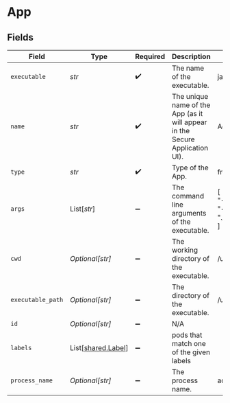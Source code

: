 # App


## Fields

| Field                                                                        | Type                                                                         | Required                                                                     | Description                                                                  | Example                                                                      |
| ---------------------------------------------------------------------------- | ---------------------------------------------------------------------------- | ---------------------------------------------------------------------------- | ---------------------------------------------------------------------------- | ---------------------------------------------------------------------------- |
| `executable`                                                                 | *str*                                                                        | :heavy_check_mark:                                                           | The name of the executable.                                                  | java                                                                         |
| `name`                                                                       | *str*                                                                        | :heavy_check_mark:                                                           | The unique name of the App (as it will appear in the Secure Application UI). | AccountingApp                                                                |
| `type`                                                                       | *str*                                                                        | :heavy_check_mark:                                                           | Type of the App.                                                             | frontend                                                                     |
| `args`                                                                       | List[*str*]                                                                  | :heavy_minus_sign:                                                           | The command line arguments of the executable.                                | [<br/>"-cp",<br/>"-jar",<br/>"./*"<br/>]                                     |
| `cwd`                                                                        | *Optional[str]*                                                              | :heavy_minus_sign:                                                           | The working directory of the executable.                                     | /usr/local/bin/corp                                                          |
| `executable_path`                                                            | *Optional[str]*                                                              | :heavy_minus_sign:                                                           | The directory of the executable.                                             | /usr/bin                                                                     |
| `id`                                                                         | *Optional[str]*                                                              | :heavy_minus_sign:                                                           | N/A                                                                          |                                                                              |
| `labels`                                                                     | List[[shared.Label](../../models/shared/label.md)]                           | :heavy_minus_sign:                                                           | pods that match one of the given labels                                      |                                                                              |
| `process_name`                                                               | *Optional[str]*                                                              | :heavy_minus_sign:                                                           | The process name.                                                            | accounting_app                                                               |